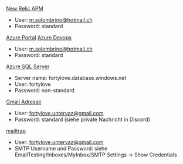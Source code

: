 [New Relic APM](https://rpm.newrelic.com/accounts/3898097)
* User: m.solombrino@hotmail.ch
* Password: standard

[Azure Portal](https://portal.azure.com/#home)
[Azure Devops](https://dev.azure.com/fortylove/)
* User: m.solombrino@hotmail.ch
* Password: standard

[Azure SQL Server](https://portal.azure.com/#@msolombrinohotmail.onmicrosoft.com/resource/subscriptions/f0a71b7c-089b-4b57-9427-2171fc0aee67/resourceGroups/fortylove/providers/Microsoft.Sql/servers/fortylove/overview)
* Server name: fortylove.database.windows.net
* User: fortylove
* Password: non-standard

[Gmail Adresse](www.gmail.com)
* User: fortylove.untervaz@gmail.com
* Password: standard (siehe private Nachricht in Discord)

[mailtrap](https://mailtrap.io/)
* User: fortylove.untervaz@gmail.com
* SMTP Username und Password: siehe EmailTesting/Inboxes/MyInbox/SMTP Settings -> Show Credentials